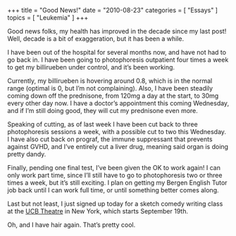+++
title = "Good News!"
date = "2010-08-23"
categories = [ "Essays" ]
topics = [ "Leukemia" ]
+++

Good news folks, my health has improved in the decade since my last post! Well, decade is a bit of exaggeration, but it has been a while.

<!--more-->

I have been out of the hospital for several months now, and have not had to go back in. I have been going to photophoresis outpatient four times a week to get my billirueben under control, and it&#8217;s been working.

Currently, my billirueben is hovering around 0.8, which is in the normal range (optimal is 0, but I&#8217;m not complaining). Also, I have been steadily coming down off the prednisone, from 120mg a day at the start, to 30mg every other day now. I have a doctor&#8217;s appointment this coming Wednesday, and if I&#8217;m still doing good, they will cut my prednisone even more.

Speaking of cutting, as of last week I have been cut back to three photophoresis sessions a week, with a possible cut to two this Wednesday. I have also cut back on prograf, the immune suppressant that prevents against GVHD, and I&#8217;ve entirely cut a liver drug, meaning said organ is doing pretty dandy.

Finally, pending one final test, I&#8217;ve been given the OK to work again! I can only work part time, since I&#8217;ll still have to go to photophoresis two or three times a week, but it&#8217;s still exciting. I plan on getting my Bergen English Tutor job back until I can work full time, or until something better comes along.

Last but not least, I just signed up today for a sketch comedy writing class at the [UCB Theatre][1] in New York, which starts September 19th. 

Oh, and I have hair again. That&#8217;s pretty cool.

 [1]: http://www.ucbtheatre.com
